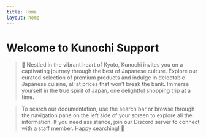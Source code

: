 ```yaml
---
title: Home
layout: home
---
```


# Welcome to Kunochi Support

> 🌸 Nestled in the vibrant heart of Kyoto, Kunochi invites you on a captivating journey through the best of Japanese culture. Explore our curated selection of premium products and indulge in delectable Japanese cuisine, all at prices that won’t break the bank. Immerse yourself in the true spirit of Japan, one delightful shopping trip at a time.

> To search our documentation, use the search bar or browse through the navigation pane on the left side of your screen to explore all the information. If you need assistance, join our Discord server to connect with a staff member. Happy searching! 🔎


